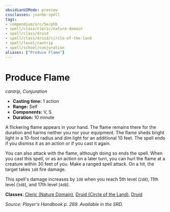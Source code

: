 ```yaml
---
obsidianUIMode: preview
cssclasses: json5e-spell
tags:
- compendium/src/5e/phb
- spell/class/cleric/nature-domain
- spell/class/druid
- spell/class/druid/circle-of-the-land
- spell/level/cantrip
- spell/school/conjuration
aliases: ["Produce Flame"]
---
```

# Produce Flame
*cantrip, Conjuration*  

- **Casting time:** 1 action
- **Range:** Self
- **Components:** V, S
- **Duration:** 10 minute

A flickering flame appears in your hand. The flame remains there for the duration and harms neither you nor your equipment. The flame sheds bright light in a 10-foot radius and dim light for an additional 10 feet. The spell ends if you dismiss it as an action or if you cast it again.

You can also attack with the flame, although doing so ends the spell. When you cast this spell, or as an action on a later turn, you can hurl the flame at a creature within 30 feet of you. Make a ranged spell attack. On a hit, the target takes `1d8` fire damage.

This spell's damage increases by `1d8` when you reach 5th level (`2d8`), 11th level (`3d8`), and 17th level (`4d8`).

**Classes**: [Cleric (Nature Domain)](z_compendium/classes/cleric-nature-domain.md), [Druid (Circle of the Land)](z_compendium/classes/druid-circle-of-the-land.md), [Druid](z_compendium/classes/druid.md)

*Source: Player's Handbook p. 269. Available in the SRD.*